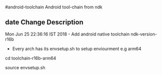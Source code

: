 #android-toolchain
Android tool-chain from ndk

## date                               Change Description
Mon Jun 25 22:36:16 IST 2018          - Add android native toolchain ndk-version-r16b
























- Every arch has its envsetup.sh to setup enviourment 
e.g arm64

cd toolchain-r16b-arm64

source envsetup.sh

